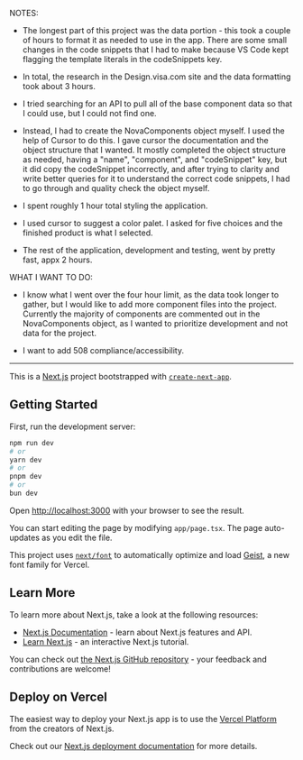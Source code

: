 NOTES:

- The longest part of this project was the data portion - this took a couple of hours to format it as needed to use in the app. There are some small changes in the code snippets that I had to make because VS Code kept flagging the template literals in the codeSnippets key.
- In total, the research in the Design.visa.com site and the data formatting took about 3 hours.

- I tried searching for an API to pull all of the base component data so that I could use, but I could not find one.

- Instead, I had to create the NovaComponents object myself. I used the help of Cursor to do this. I gave cursor the documentation and the object structure that I wanted. It mostly completed the object structure as needed, having a "name", "component", and "codeSnippet" key, but it did copy the codeSnippet incorrectly, and after trying to clarity and write better queries for it to understand the correct code snippets, I had to go through and quality check the object myself.

- I spent roughly 1 hour total styling the application.
- I used cursor to suggest a color palet. I asked for five choices and the finished product is what I selected.

- The rest of the application, development and testing, went by pretty fast, appx 2 hours.

WHAT I WANT TO DO:

- I know what I went over the four hour limit, as the data took longer to gather, but I would like to add more component files into the project. Currently the majority of components are commented out in the NovaComponents object, as I wanted to prioritize development and not data for the project.

- I want to add 508 compliance/accessibility.

---

This is a [Next.js](https://nextjs.org) project bootstrapped with [`create-next-app`](https://nextjs.org/docs/app/api-reference/cli/create-next-app).

## Getting Started

First, run the development server:

```bash
npm run dev
# or
yarn dev
# or
pnpm dev
# or
bun dev
```

Open [http://localhost:3000](http://localhost:3000) with your browser to see the result.

You can start editing the page by modifying `app/page.tsx`. The page auto-updates as you edit the file.

This project uses [`next/font`](https://nextjs.org/docs/app/building-your-application/optimizing/fonts) to automatically optimize and load [Geist](https://vercel.com/font), a new font family for Vercel.

## Learn More

To learn more about Next.js, take a look at the following resources:

- [Next.js Documentation](https://nextjs.org/docs) - learn about Next.js features and API.
- [Learn Next.js](https://nextjs.org/learn) - an interactive Next.js tutorial.

You can check out [the Next.js GitHub repository](https://github.com/vercel/next.js) - your feedback and contributions are welcome!

## Deploy on Vercel

The easiest way to deploy your Next.js app is to use the [Vercel Platform](https://vercel.com/new?utm_medium=default-template&filter=next.js&utm_source=create-next-app&utm_campaign=create-next-app-readme) from the creators of Next.js.

Check out our [Next.js deployment documentation](https://nextjs.org/docs/app/building-your-application/deploying) for more details.
